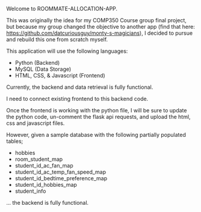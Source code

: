 Welcome to ROOMMATE-ALLOCATION-APP.

This was originally the idea for my COMP350 Course group final project, but because my group changed the objective to another app (find that here: https://github.com/datcuriousguy/monty-s-magicians), I decided to pursue and rebuild this one from scratch myself.

This application will use the following languages:

- Python (Backend)
- MySQL (Data Storage)
- HTML, CSS, & Javascript (Frontend)

Currently, the backend and data retrieval is fully functional.

I need to connect existing frontend to this backend code.

Once the frontend is working with the python file, I will be sure to update the python code, un-comment the flask api requests, and upload the html, css and javascript files.

However, given a sample database with the following partially populated tables;

 - hobbies                           
 - room_student_map                  
 - student_id_ac_fan_map             
 - student_id_ac_temp_fan_speed_map  
 - student_id_bedtime_preference_map 
 - student_id_hobbies_map            
 - student_info 

... the backend is fully functional.

